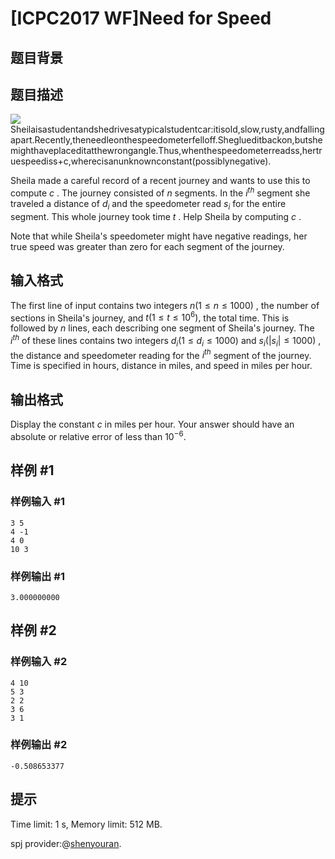 # [ICPC2017 WF]Need for Speed

## 题目背景



## 题目描述



![](https://onlinejudgeimages.s3-ap-northeast-1.amazonaws.com/problem/14637/1.png)Sheilaisastudentandshedrivesatypicalstudentcar:itisold,slow,rusty,andfallingapart.Recently,theneedleonthespeedometerfelloff.Sheglueditbackon,butshemighthaveplaceditatthewrongangle.Thus,whenthespeedometerreadss,hertruespeediss+c,wherecisanunknownconstant(possiblynegative).

Sheila made a careful record of a recent journey and wants to use this to compute $c$ . The journey consisted of $n$ segments. In the $i^{th}$ segment she traveled a distance of $d_{i}$ and the speedometer read $s_{i}$ for the entire segment. This whole journey took time $t$ . Help Sheila by computing $c$ .

Note that while Sheila's speedometer might have negative readings, her true speed was greater than zero for each segment of the journey.



## 输入格式



The first line of input contains two integers $n (1 \le n \le 1 000)$ , the number of sections in Sheila's journey, and $t (1 \le t \le 10^{6}),$ the total time. This is followed by $n$ lines, each describing one segment of Sheila's journey. The $i^{th}$ of these lines contains two integers $d_{i} (1 \le d_{i} \le 1 000)$ and $s_{i} (|s_{i}| \le 1 000)$ , the distance and speedometer reading for the $i^{th}$ segment of the journey. Time is specified in hours, distance in miles, and speed in miles per hour.



## 输出格式



Display the constant $c$ in miles per hour. Your answer should have an absolute or relative error of less than $10^{−6}.$



## 样例 #1

### 样例输入 #1
```
3 5
4 -1
4 0
10 3
```

### 样例输出 #1

```
3.000000000
```

## 样例 #2

### 样例输入 #2
```
4 10
5 3
2 2
3 6
3 1
```

### 样例输出 #2

```
-0.508653377
```

## 提示

Time limit: 1 s, Memory limit: 512 MB. 

spj provider:@[shenyouran](/user/137367).
